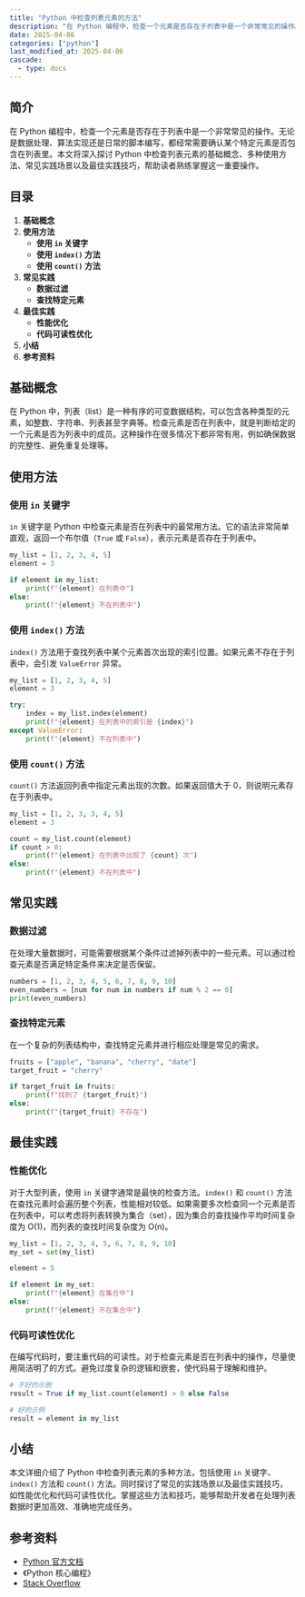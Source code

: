 ```yaml
---
title: "Python 中检查列表元素的方法"
description: "在 Python 编程中，检查一个元素是否存在于列表中是一个非常常见的操作。无论是数据处理、算法实现还是日常的脚本编写，都经常需要确认某个特定元素是否包含在列表里。本文将深入探讨 Python 中检查列表元素的基础概念、多种使用方法、常见实践场景以及最佳实践技巧，帮助读者熟练掌握这一重要操作。"
date: 2025-04-06
categories: ["python"]
last_modified_at: 2025-04-06
cascade:
  - type: docs
---
```



## 简介
在 Python 编程中，检查一个元素是否存在于列表中是一个非常常见的操作。无论是数据处理、算法实现还是日常的脚本编写，都经常需要确认某个特定元素是否包含在列表里。本文将深入探讨 Python 中检查列表元素的基础概念、多种使用方法、常见实践场景以及最佳实践技巧，帮助读者熟练掌握这一重要操作。

<!-- more -->
## 目录
1. **基础概念**
2. **使用方法**
    - **使用 `in` 关键字**
    - **使用 `index()` 方法**
    - **使用 `count()` 方法**
3. **常见实践**
    - **数据过滤**
    - **查找特定元素**
4. **最佳实践**
    - **性能优化**
    - **代码可读性优化**
5. **小结**
6. **参考资料**

## 基础概念
在 Python 中，列表（list）是一种有序的可变数据结构，可以包含各种类型的元素，如整数、字符串、列表甚至字典等。检查元素是否在列表中，就是判断给定的一个元素是否为列表中的成员。这种操作在很多情况下都非常有用，例如确保数据的完整性、避免重复处理等。

## 使用方法

### 使用 `in` 关键字
`in` 关键字是 Python 中检查元素是否在列表中的最常用方法。它的语法非常简单直观，返回一个布尔值（`True` 或 `False`），表示元素是否存在于列表中。

```python
my_list = [1, 2, 3, 4, 5]
element = 3

if element in my_list:
    print(f"{element} 在列表中")
else:
    print(f"{element} 不在列表中")
```

### 使用 `index()` 方法
`index()` 方法用于查找列表中某个元素首次出现的索引位置。如果元素不存在于列表中，会引发 `ValueError` 异常。

```python
my_list = [1, 2, 3, 4, 5]
element = 3

try:
    index = my_list.index(element)
    print(f"{element} 在列表中的索引是 {index}")
except ValueError:
    print(f"{element} 不在列表中")
```

### 使用 `count()` 方法
`count()` 方法返回列表中指定元素出现的次数。如果返回值大于 0，则说明元素存在于列表中。

```python
my_list = [1, 2, 3, 3, 4, 5]
element = 3

count = my_list.count(element)
if count > 0:
    print(f"{element} 在列表中出现了 {count} 次")
else:
    print(f"{element} 不在列表中")
```

## 常见实践

### 数据过滤
在处理大量数据时，可能需要根据某个条件过滤掉列表中的一些元素。可以通过检查元素是否满足特定条件来决定是否保留。

```python
numbers = [1, 2, 3, 4, 5, 6, 7, 8, 9, 10]
even_numbers = [num for num in numbers if num % 2 == 0]
print(even_numbers)
```

### 查找特定元素
在一个复杂的列表结构中，查找特定元素并进行相应处理是常见的需求。

```python
fruits = ["apple", "banana", "cherry", "date"]
target_fruit = "cherry"

if target_fruit in fruits:
    print(f"找到了 {target_fruit}")
else:
    print(f"{target_fruit} 不存在")
```

## 最佳实践

### 性能优化
对于大型列表，使用 `in` 关键字通常是最快的检查方法。`index()` 和 `count()` 方法在查找元素时会遍历整个列表，性能相对较低。如果需要多次检查同一个元素是否在列表中，可以考虑将列表转换为集合（set），因为集合的查找操作平均时间复杂度为 O(1)，而列表的查找时间复杂度为 O(n)。

```python
my_list = [1, 2, 3, 4, 5, 6, 7, 8, 9, 10]
my_set = set(my_list)

element = 5

if element in my_set:
    print(f"{element} 在集合中")
else:
    print(f"{element} 不在集合中")
```

### 代码可读性优化
在编写代码时，要注重代码的可读性。对于检查元素是否在列表中的操作，尽量使用简洁明了的方式。避免过度复杂的逻辑和嵌套，使代码易于理解和维护。

```python
# 不好的示例
result = True if my_list.count(element) > 0 else False

# 好的示例
result = element in my_list
```

## 小结
本文详细介绍了 Python 中检查列表元素的多种方法，包括使用 `in` 关键字、`index()` 方法和 `count()` 方法。同时探讨了常见的实践场景以及最佳实践技巧，如性能优化和代码可读性优化。掌握这些方法和技巧，能够帮助开发者在处理列表数据时更加高效、准确地完成任务。

## 参考资料
- [Python 官方文档](https://docs.python.org/3/)
- 《Python 核心编程》
- [Stack Overflow](https://stackoverflow.com/)